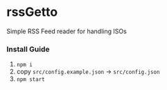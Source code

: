 # rssGetto
Simple RSS Feed reader for handling ISOs

### Install Guide
1) `npm i`
2) copy `src/config.example.json` -> `src/config.json`
3) `npm start`
